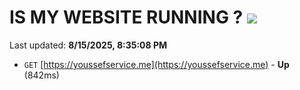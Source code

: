 # IS MY WEBSITE RUNNING ? [![](https://img.shields.io/static/v1?label=Sponsor&message=%E2%9D%A4&logo=GitHub&color=%23fe8e86)](https://github.com/sponsors/Youssef-Lehmam)

Last updated: **8/15/2025, 8:35:08 PM**

- `GET` [https://youssefservice.me](https://youssefservice.me) - **Up** (842ms)

